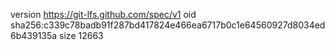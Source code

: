 version https://git-lfs.github.com/spec/v1
oid sha256:c339c78badb91f287bd417824e466ea6717b0c1e64560927d8034ed6b439135a
size 12663

